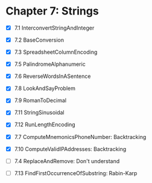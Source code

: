 # Chapter 7: Strings
- [x] 7.1 InterconvertStringAndInteger
- [x] 7.2 BaseConversion
- [x] 7.3 SpreadsheetColumnEncoding
- [x] 7.5 PalindromeAlphanumeric
- [x] 7.6 ReverseWordsInASentence
- [x] 7.8 LookAndSayProblem
- [x] 7.9 RomanToDecimal
- [x] 7.11 StringSinusoidal
- [x] 7.12 RunLengthEncoding
- [x] 7.7 ComputeMnemonicsPhoneNumber: Backtracking
- [x] 7.10 ComputeValidIPAddresses: Backtracking
- [ ] 7.4 ReplaceAndRemove: Don't understand
- [ ] 7.13 FindFirstOccurrenceOfSubstring: Rabin-Karp

